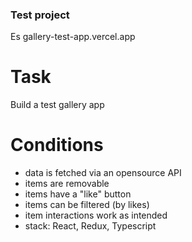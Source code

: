 ### Test project
Es
gallery-test-app.vercel.app

# Task
Build a test gallery app

# Conditions
- data is fetched via an opensource API
- items are removable
- items have a "like" button
- items can be filtered (by likes)
- item interactions work as intended
- stack: React, Redux, Typescript
